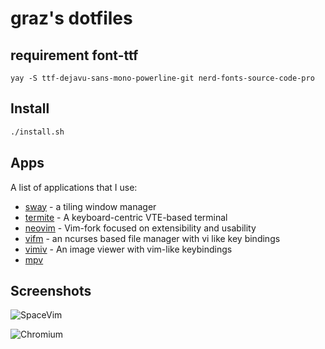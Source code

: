 # graz's dotfiles

## requirement font-ttf
```
yay -S ttf-dejavu-sans-mono-powerline-git nerd-fonts-source-code-pro
```

## Install

```sh
./install.sh
```

## Apps

A list of applications that I use:

- [sway](https://swayawm.org/) - a tiling window manager
- [termite](https://github.com/thestinger/termite) - A keyboard-centric VTE-based terminal
- [neovim](https://neovim.io/) - Vim-fork focused on extensibility and usability 
- [vifm](https://vifm.info/) - an ncurses based file manager with vi like key bindings
- [vimiv](http://karlch.github.io/vimiv/) - An image viewer with vim-like keybindings
- [mpv]()

## Screenshots

![SpaceVim](https://github.com/hcaijin/DotFiles/raw/master/2018-05-03-234249_swaygrab.png)

![Chromium](https://raw.githubusercontent.com/hcaijin/DotFiles/master/2018-05-04-011102_swaygrab.png)

